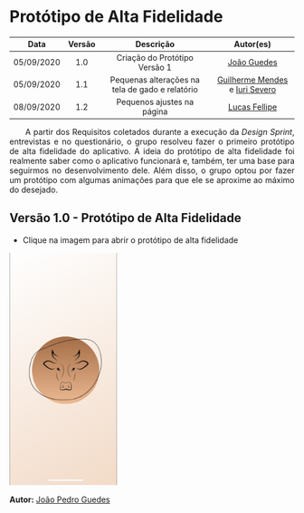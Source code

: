 # Protótipo de Alta Fidelidade
|    Data    | Versão |         Descrição         |           Autor(es)           |
| :--------: | :----: | :-----------------------: | :---------------------------: |
| 05/09/2020 |  1.0   | Criação do Protótipo Versão 1 |[João Guedes](https://github.com/sudjoao)|
| 05/09/2020 |  1.1   | Pequenas alterações na tela de gado e relatório  |[Guilherme Mendes](https://github.com/guilherme-mendes) e [Iuri Severo](https://github.com/iurisevero)|
| 08/09/2020 |  1.2   | Pequenos ajustes na página  |[Lucas Fellipe](https://github.com/lucasfcm9)|

<p align="justify"> &emsp;&emsp;A partir dos Requisitos coletados durante a execução da <i>Design Sprint</i>, entrevistas e no questionário, o grupo resolveu fazer o primeiro protótipo de alta fidelidade do aplicativo. A ideia do protótipo de alta fidelidade foi realmente saber como o aplicativo funcionará e, também, ter uma base para seguirmos no desenvolvimento dele. Além disso, o grupo optou por fazer um protótipo com algumas animações para que ele se aproxime ao máximo do desejado.</p>

## Versão 1.0 - Protótipo de Alta Fidelidade

* Clique na imagem para abrir o protótipo de alta fidelidade

<a href="https://www.framer.com/share/iGado--2dX1EiFNGm3s5mrfVxLK">
<img src="docs/Assets/Img/Artefacts/Splash.png" width=190px>
</a>

**Autor:** [João Pedro Guedes](https://github.com/sudjoao)
